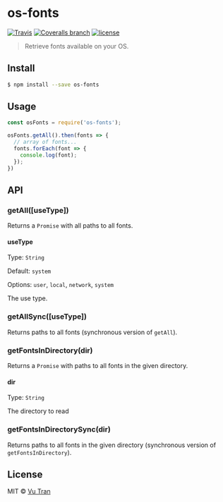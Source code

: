 # os-fonts

[![Travis](https://img.shields.io/travis/vutran/os-fonts/master.svg?maxAge=2592000&style=flat-square)](https://travis-ci.org/vutran/os-fonts) [![Coveralls branch](https://img.shields.io/coveralls/vutran/os-fonts/master.svg?maxAge=2592000&style=flat-square)](https://coveralls.io/github/vutran/os-fonts) [![license](https://img.shields.io/github/license/vutran/os-fonts.svg?maxAge=2592000&style=flat-square)](LICENSE)

> Retrieve fonts available on your OS.

## Install

```bash
$ npm install --save os-fonts
```

## Usage

```js
const osFonts = require('os-fonts');

osFonts.getAll().then(fonts => {
  // array of fonts...
  fonts.forEach(font => {
    console.log(font);
  });
})
```

## API

### getAll([useType])

Returns a `Promise` with all paths to all fonts.

#### useType

Type: `String`

Default: `system`

Options: `user`, `local`, `network`, `system`

The use type.

### getAllSync([useType])

Returns paths to all fonts (synchronous version of `getAll`).

### getFontsInDirectory(dir)

Returns a `Promise` with paths to all fonts in the given directory.

#### dir

Type: `String`

The directory to read

### getFontsInDirectorySync(dir)

Returns paths to all fonts in the given directory (synchronous version of `getFontsInDirectory`).

## License

MIT © [Vu Tran](https://github.com/vutran/)
